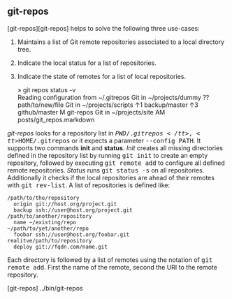 ## git-repos

[git-repos][git-repos] helps to solve the following three use-cases:

1. Maintains a list of Git remote repositories associated to a local directory tree. 
2. Indicate the local status for a list of repositories.
3. Indicate the state of remotes for a list of local repositories.

    » git repos status -v       
    Reading configuration from ~/.gitrepos
    Git in ~/projects/dummy
    ?? path/to/new/file
    Git in ~/projects/scripts
    ↑1 backup/master
    ↑3 github/master
     M git-repos
    Git in ~/projects/site
    AM posts/git_repos.markdown

_git-repos_ looks for a repository list in <tt>$PWD/.gitrepos</tt>, <tt>$HOME/.gitrepos</tt> or it expects a parameter <tt>--config PATH</tt>. It supports two commands **init** and **status**. _Init_ creates all missing directories defined in the repository list by running <tt>git init</tt> to create an empty repository, followed by executing <tt>git remote add</tt> to configure all defined remote repositories. _Status_ runs <tt>git status -s</tt> on all repositories. Additionally it checks if the local repositories are ahead of their remotes with <tt>git rev-list</tt>. A list of repositories is defined like:

    /path/to/the/repository
      origin git://host.org/project.git
      backup ssh://user@host.org/project.git
    /path/to/another/repository
      name ~/existing/repo
    ~/path/to/yet/another/repo
      foobar ssh://user@host.org/foobar.git
    realitve/path/to/repository
      deploy git://fqdn.com/name.git

Each directory is followed by a list of remotes using the notation of <tt>git remote add</tt>. First the name of the remote, second the URI to the remote repository. 


[git-repos] ../bin/git-repos
